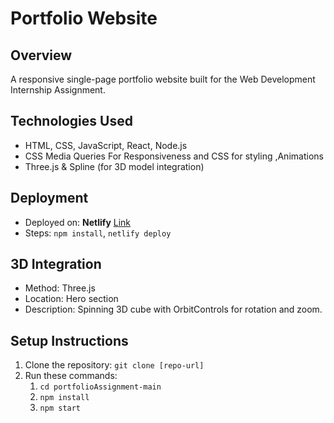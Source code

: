 # Portfolio Website
## Overview
A responsive single-page portfolio website built for the Web Development Internship Assignment.
## Technologies Used
- HTML, CSS, JavaScript, React, Node.js
- CSS Media Queries For Responsiveness and CSS for styling ,Animations
- Three.js & Spline (for 3D model integration)
## Deployment
- Deployed on: **Netlify** [Link](https://narasimhaportfolio1.netlify.app/)
- Steps: `npm install`, `netlify deploy`
## 3D Integration
- Method: Three.js
- Location: Hero section
- Description: Spinning 3D cube with OrbitControls for rotation and zoom.
## Setup Instructions
1. Clone the repository: `git clone [repo-url]`
2. Run these commands:
    1. `cd portfolioAssignment-main`
    2. `npm install`
    3. `npm start`
